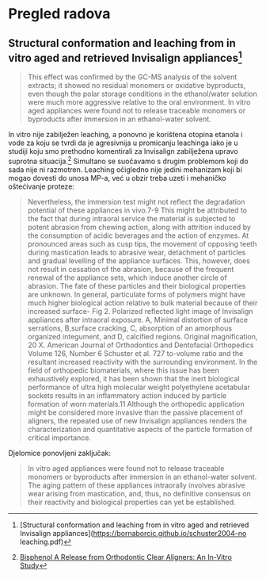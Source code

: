 # Pregled radova
## Structural conformation and leaching from in vitro aged and retrieved Invisalign appliances[^1]
>This effect was confirmed by the GC-MS analysis of the solvent extracts; it showed no residual monomers or oxidative byproducts, even though the polar storage conditions in the ethanol/water solution were much more aggressive relative to the oral environment.
>In vitro aged appliances were found not to release traceable monomers or byproducts after immersion in an ethanol-water solvent.

In vitro nije zabilježen leaching, a ponovno je korištena otopina etanola i vode za koju se tvrdi da je agresivnija u promicanju leachinga iako je u studiji koju smo prethodno komentirali za Invisalign zabilježena upravo suprotna situacija.[^2]
Simultano se suočavamo s drugim problemom koji do sada nije ni razmotren. Leaching očigledno nije jedini mehanizam koji bi mogao dovesti do unosa MP-a, već u obzir treba uzeti i mehaničko oštećivanje proteze:

>Nevertheless, the immersion test might not reflect the degradation potential of these appliances in vivo.7-9 This might be attributed to the fact that during intraoral service the material is subjected to potent abrasion from chewing action, along with attrition induced by the consumption of acidic beverages and the action of enzymes. At pronounced areas such as cusp tips, the movement of opposing teeth during mastication leads to abrasive wear, detachment of particles and gradual levelling of the appliance surfaces. This, however, does not result in cessation of the abrasion, because of the frequent renewal of the appliance sets, which induce another circle of abrasion. The fate of these particles and their biological properties are unknown. In general, particulate forms of polymers might have much higher biological action relative to bulk material because of their increased surface- Fig 2. Polarized reflected light image of Invisalign appliances after intraoral exposure. A, Minimal distortion of surface serrations, B,surface cracking, C, absorption of an amorphous organized integument, and D, calcified regions. Original magnification, 20 X. American Journal of Orthodontics and Dentofacial Orthopedics Volume 126, Number 6 Schuster et al. 727 to-volume ratio and the resultant increased reactivity with the surrounding environment. In the field of orthopedic biomaterials, where this issue has been exhaustively explored, it has been shown that the inert biological performance of ultra high molecular weight polyethylene acetabular sockets results in an inflammatory action induced by particle formation of worn materials.11 Although the orthopedic application might be considered more invasive than the passive placement of aligners, the repeated use of new Invisalign appliances renders the characterization and quantitative aspects of the particle formation of critical importance.

Djelomice ponovljeni zaključak:

>In vitro aged appliances were found not to release traceable monomers or byproducts after immersion in an ethanol-water solvent. The aging pattern of these appliances intraorally involves abrasive wear arising from mastication, and, thus, no definitive consensus on their reactivity and biological properties can yet be established.


[^1]: [Structural conformation and leaching from in vitro aged and retrieved Invisalign appliances](https://bornaborcic.github.io/schuster2004-no leaching.pdf)
[^2]: [Bisphenol A Release from Orthodontic Clear Aligners: An In-Vitro Study](https://bornaborcic.github.io/rpm.2103034.pdf#page=6)
